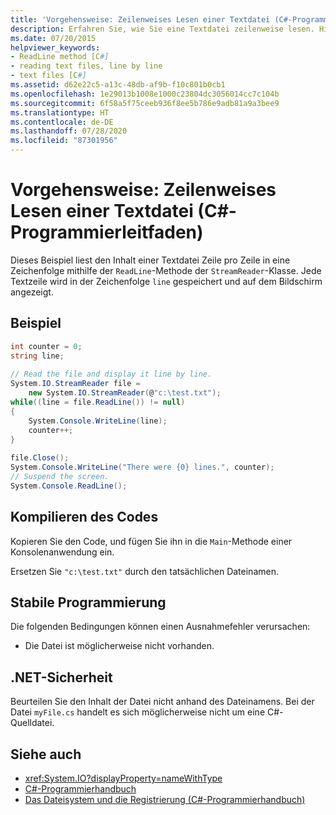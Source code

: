 ```yaml
---
title: 'Vorgehensweise: Zeilenweises Lesen einer Textdatei (C#-Programmierleitfaden)'
description: Erfahren Sie, wie Sie eine Textdatei zeilenweise lesen. Hier finden Sie ein Codebeispiel und zusätzliche verfügbare Ressourcen.
ms.date: 07/20/2015
helpviewer_keywords:
- ReadLine method [C#]
- reading text files, line by line
- text files [C#]
ms.assetid: d62e22c5-a13c-48db-af9b-f10c801b0cb1
ms.openlocfilehash: 1e29013b1008e1000c23804dc3056014cc7c104b
ms.sourcegitcommit: 6f58a5f75ceeb936f8ee5b786e9adb81a9a3bee9
ms.translationtype: HT
ms.contentlocale: de-DE
ms.lasthandoff: 07/28/2020
ms.locfileid: "87301956"
---
```

# <a name="how-to-read-a-text-file-one-line-at-a-time-c-programming-guide"></a>Vorgehensweise: Zeilenweises Lesen einer Textdatei (C#-Programmierleitfaden)
Dieses Beispiel liest den Inhalt einer Textdatei Zeile pro Zeile in eine Zeichenfolge mithilfe der `ReadLine`-Methode der `StreamReader`-Klasse. Jede Textzeile wird in der Zeichenfolge `line` gespeichert und auf dem Bildschirm angezeigt.  
  
## <a name="example"></a>Beispiel  
  
```csharp
int counter = 0;  
string line;  
  
// Read the file and display it line by line.  
System.IO.StreamReader file =
    new System.IO.StreamReader(@"c:\test.txt");  
while((line = file.ReadLine()) != null)  
{  
    System.Console.WriteLine(line);  
    counter++;  
}  
  
file.Close();  
System.Console.WriteLine("There were {0} lines.", counter);  
// Suspend the screen.  
System.Console.ReadLine();  
```  
  
## <a name="compiling-the-code"></a>Kompilieren des Codes  
 Kopieren Sie den Code, und fügen Sie ihn in die `Main`-Methode einer Konsolenanwendung ein.  
  
 Ersetzen Sie `"c:\test.txt"` durch den tatsächlichen Dateinamen.  
  
## <a name="robust-programming"></a>Stabile Programmierung  
 Die folgenden Bedingungen können einen Ausnahmefehler verursachen:  
  
- Die Datei ist möglicherweise nicht vorhanden.  
  
## <a name="net-security"></a>.NET-Sicherheit  
 Beurteilen Sie den Inhalt der Datei nicht anhand des Dateinamens. Bei der Datei `myFile.cs` handelt es sich möglicherweise nicht um eine C#-Quelldatei.  
  
## <a name="see-also"></a>Siehe auch

- <xref:System.IO?displayProperty=nameWithType>
- [C#-Programmierhandbuch](../index.md)
- [Das Dateisystem und die Registrierung (C#-Programmierhandbuch)](./index.md)
